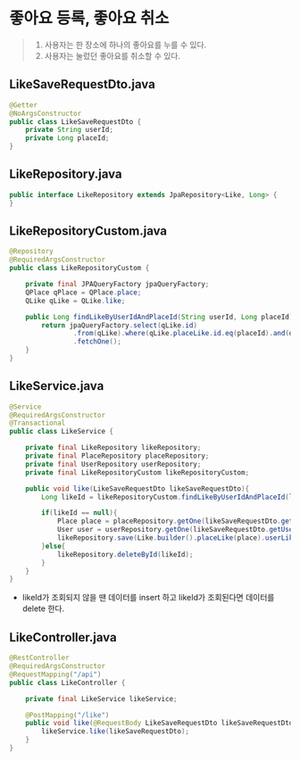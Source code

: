 # 좋아요 등록, 좋아요 취소
> 1. 사용자는 한 장소에 하나의 좋아요를 누를 수 있다.
> 2. 사용자는 눌렀던 좋아요를 취소할 수 있다.

## LikeSaveRequestDto.java
```java
@Getter
@NoArgsConstructor
public class LikeSaveRequestDto {
    private String userId;
    private Long placeId;
}
```
## LikeRepository.java
```java
public interface LikeRepository extends JpaRepository<Like, Long> {
}
```
## LikeRepositoryCustom.java
```java
@Repository
@RequiredArgsConstructor
public class LikeRepositoryCustom {

    private final JPAQueryFactory jpaQueryFactory;
    QPlace qPlace = QPlace.place;
    QLike qLike = QLike.like;

    public Long findLikeByUserIdAndPlaceId(String userId, Long placeId){
        return jpaQueryFactory.select(qLike.id)
                .from(qLike).where(qLike.placeLike.id.eq(placeId).and(qLike.userLike.id.like(userId)))
                .fetchOne();
    }
}
```
## LikeService.java
```java
@Service
@RequiredArgsConstructor
@Transactional
public class LikeService {

    private final LikeRepository likeRepository;
    private final PlaceRepository placeRepository;
    private final UserRepository userRepository;
    private final LikeRepositoryCustom likeRepositoryCustom;

    public void like(LikeSaveRequestDto likeSaveRequestDto){
        Long likeId = likeRepositoryCustom.findLikeByUserIdAndPlaceId(likeSaveRequestDto.getUserId(), likeSaveRequestDto.getPlaceId());

        if(likeId == null){
            Place place = placeRepository.getOne(likeSaveRequestDto.getPlaceId());
            User user = userRepository.getOne(likeSaveRequestDto.getUserId());
            likeRepository.save(Like.builder().placeLike(place).userLike(user).build());
        }else{
            likeRepository.deleteById(likeId);
        }
    }
}
```
- likeId가 조회되지 않을 땐 데이터를 insert 하고 likeId가 조회된다면 데이터를 delete 한다.
## LikeController.java
```java
@RestController
@RequiredArgsConstructor
@RequestMapping("/api")
public class LikeController {

    private final LikeService likeService;

    @PostMapping("/like")
    public void like(@RequestBody LikeSaveRequestDto likeSaveRequestDto){
        likeService.like(likeSaveRequestDto);
    }
}
```
